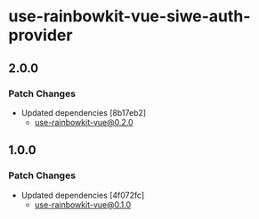 # use-rainbowkit-vue-siwe-auth-provider

## 2.0.0

### Patch Changes

- Updated dependencies [8b17eb2]
  - use-rainbowkit-vue@0.2.0

## 1.0.0

### Patch Changes

- Updated dependencies [4f072fc]
  - use-rainbowkit-vue@0.1.0
